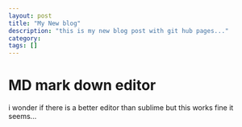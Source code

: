 ```yaml
---
layout: post
title: "My New blog"
description: "this is my new blog post with git hub pages..."
category: 
tags: []
---
```


# MD mark down editor
i wonder if there is a better editor than sublime but this works fine it seems...

